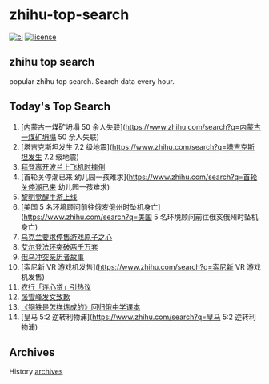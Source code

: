 # zhihu-top-search

[![ci](https://github.com/RyuSeiri/zhihu-top-search/actions/workflows/ci.yml/badge.svg)](https://github.com/RyuSeiri/zhihu-top-search/actions/workflows/ci.yml)
[![license](https://img.shields.io/github/license/RyuSeiri/zhihu-top-search)](https://github.com/RyuSeiri/zhihu-top-search/blob/master/LICENSE)

## zhihu top search

popular zhihu top search. Search data every hour.

## Today's Top Search

<!-- BEGIN -->
<!-- UpdateTime Thu Feb 23 2023 19:03:15 GMT+0800 (China Standard Time) -->

1. [内蒙古一煤矿坍塌 50
   余人失联](https://www.zhihu.com/search?q=内蒙古一煤矿坍塌 50 余人失联)
1. [塔吉克斯坦发生 7.2 级地震](https://www.zhihu.com/search?q=塔吉克斯坦发生 7.2
   级地震)
1. [拜登离开波兰上飞机时摔倒](https://www.zhihu.com/search?q=拜登离开波兰上飞机时摔倒)
1. [首轮关停潮已来 幼儿园一孩难求](https://www.zhihu.com/search?q=首轮关停潮已来
   幼儿园一孩难求)
1. [黎明觉醒手游上线](https://www.zhihu.com/search?q=黎明觉醒手游上线)
1. [美国 5 名环境顾问前往俄亥俄州时坠机身亡](https://www.zhihu.com/search?q=美国
   5 名环境顾问前往俄亥俄州时坠机身亡)
1. [乌克兰要求停售游戏原子之心](https://www.zhihu.com/search?q=乌克兰要求停售游戏原子之心)
1. [艾尔登法环突破两千万套](https://www.zhihu.com/search?q=艾尔登法环突破两千万套)
1. [俄乌冲突亲历者故事](https://www.zhihu.com/search?q=俄乌冲突亲历者故事)
1. [索尼新 VR 游戏机发售](https://www.zhihu.com/search?q=索尼新 VR 游戏机发售)
1. [农行「连心贷」引热议](https://www.zhihu.com/search?q=农行「连心贷」引热议)
1. [张雪峰发文致歉](https://www.zhihu.com/search?q=张雪峰发文致歉)
1. [《钢铁是怎样炼成的》回归俄中学课本](https://www.zhihu.com/search?q=《钢铁是怎样炼成的》回归俄中学课本)
1. [皇马 5:2 逆转利物浦](https://www.zhihu.com/search?q=皇马 5:2 逆转利物浦)

<!-- END -->

## Archives

History [archives](./archives)
